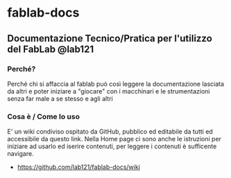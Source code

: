 # fablab-docs
## Documentazione Tecnico/Pratica per l'utilizzo del FabLab @lab121 ##

### Perché? ###

Perché chi si affaccia al fablab può così leggere la documentazione lasciata da altri e poter iniziare a "giocare" con i macchinari e le strumentazioni senza far male a se stesso e agli altri

### Cosa è / Come lo uso ###

E' un wiki condiviso ospitato da GitHub, pubblico ed editabile da tutti ed accessibile da questo link. Nella Home page ci sono anche le istruzioni per iniziare ad usarlo ed iserire contenuti, per leggere i contenuti è sufficente navigare.

- https://github.com/lab121/fablab-docs/wiki
